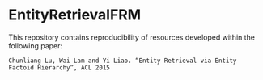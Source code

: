 # EntityRetrievalFRM

This repository contains reproducibility of resources developed within the following paper:

    Chunliang Lu, Wai Lam and Yi Liao. “Entity Retrieval via Entity Factoid Hierarchy”, ACL 2015
